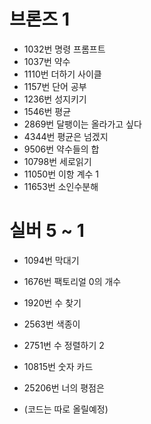 # 브론즈 1
* 1032번 명령 프롬프트
* 1037번 약수
* 1110번 더하기 사이클
* 1157번 단어 공부
* 1236번 성지키기
* 1546번 평균
* 2869번 달팽이는 올라가고 싶다
* 4344번 평균은 넘겠지
* 9506번 약수들의 합
* 10798번 세로읽기
* 11050번 이항 계수 1
* 11653번 소인수분해

# 실버 5 ~ 1
* 1094번 막대기
* 1676번 팩토리얼 0의 개수
* 1920번 수 찾기
* 2563번 색종이
* 2751번 수 정렬하기 2
* 10815번 숫자 카드
* 25206번 너의 평점은

* (코드는 따로 올릴예정)